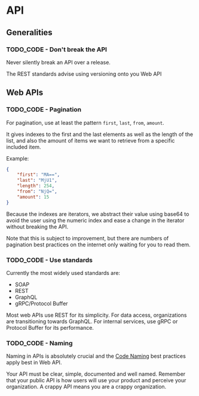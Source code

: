 # API

## Generalities

### TODO_CODE - Don't break the API

Never silently break an API over a release.

The REST standards advise using versioning onto you Web API

## Web APIs

### TODO_CODE - Pagination

For pagination, use at least the pattern `first`, `last`, `from`, `amount`.

It gives indexes to the first and the last elements as well as the length of the list, and also the amount of items we want to retrieve from a specific included item.

Example:

```json
{
    "first": "MA==",
    "last": "MjU1",
    "length": 254,
    "from": "NjQ=",
    "amount": 15
}
```

Because the indexes are iterators, we abstract their value using base64 to avoid the user using the numeric index and ease a change in the iterator without breaking the API.

Note that this is subject to improvement, but there are numbers of pagination best practices on the internet only waiting for you to read them.

### TODO_CODE - Use standards

<!-- TODO: links -->

Currently the most widely used standards are:

- SOAP
- REST
- GraphQL
- gRPC/Protocol Buffer

Most web APIs use REST for its simplicity.
For data access, organizations are transitioning towards GraphQL.
For internal services, use gRPC or Protocol Buffer for its performance.

### TODO_CODE - Naming

Naming in APIs is absolutely crucial and the [Code Naming](./code.md#naming) best practices apply best in Web API.

Your API must be clear, simple, documented and well named. Remember that your public API is how users will use your product and perceive your organization. A crappy API means you are a crappy organization.
